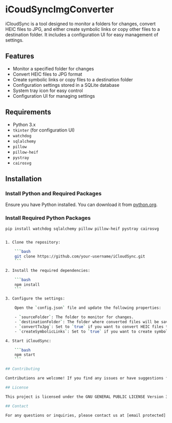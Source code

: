 # iCoudSyncImgConverter

iCloudSync is a tool designed to monitor a folders for changes, convert HEIC files to JPG, and either create symbolic links or copy other files to a destination folder. It includes a configuration UI for easy management of settings.

## Features

- Monitor a specified folder for changes
- Convert HEIC files to JPG format
- Create symbolic links or copy files to a destination folder
- Configuration settings stored in a SQLite database
- System tray icon for easy control
- Configuration UI for managing settings

## Requirements

- Python 3.x
- `tkinter` (for configuration UI)
- `watchdog`
- `sqlalchemy`
- `pillow`
- `pillow-heif`
- `pystray`
- `cairosvg`

## Installation

### Install Python and Required Packages

Ensure you have Python installed. You can download it from [python.org](https://www.python.org/downloads/).

### Install Required Python Packages

```sh
pip install watchdog sqlalchemy pillow pillow-heif pystray cairosvg


1. Clone the repository:

    ```bash
    git clone https://github.com/your-username/iCloudSync.git
    ```

2. Install the required dependencies:

    ```bash
    npm install
    ```

3. Configure the settings:

    Open the `config.json` file and update the following properties:

    - `sourceFolder`: The folder to monitor for changes.
    - `destinationFolder`: The folder where converted files will be saved.
    - `convertToJpg`: Set to `true` if you want to convert HEIC files to JPG.
    - `createSymbolicLinks`: Set to `true` if you want to create symbolic links instead of copying files.

4. Start iCloudSync:

    ```bash
    npm start
    ```

## Contributing

Contributions are welcome! If you find any issues or have suggestions for improvements, please open an issue or submit a pull request.

## License

This project is licensed under the GNU GENERAL PUBLIC LICENSE Version 3. See the [LICENSE](LICENSE) file for more information.

## Contact

For any questions or inquiries, please contact us at [email protected]
